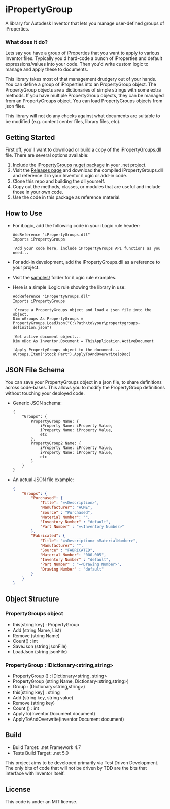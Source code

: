 # iPropertyGroup

A library for Autodesk Inventor that lets you manage user-defined groups of iProperties.

### What does it do?

Lets say you have a group of iProperties that you want to apply to various Inventor files.  Typically you'd hard-code a bunch of iProperties and default expressions/values into your code.  Then you'd write custom logic to manage and apply these to documents.

This library takes most of that management drudgery out of your hands. You can define a group of iProperties into an PropertyGroup object.  The PropertyGroup objects are a dictionaries of simple strings with some extra methods.  If you have multiple PropertyGroup objects, they can be managed from an PropertyGroups object.  You can load PropertyGroups objects from json files.

This library will not do any checks against what documents are suitable to be modified (e.g. content center files, library files, etc).


## Getting Started

First off, you'll want to download or build a copy of the iPropertyGroups.dll file. There are several options available:

1. Include the [iPropertyGroups nuget package](https://www.nuget.org/packages/JordanRobot.iPropertyGroups/) in your .net project.
2. Visit the [Releases page](https://github.com/jordanrobot/iPropertyGroups/releases) and download the compiled iPropertyGroups.dll and reference it in your Inventor iLogic or add-in code.
3. Clone this repo and building the dll yourself.
4. Copy out the methods, classes, or modules that are useful and include those in your own code.
5. Use the code in this package as reference material.

## How to Use

* For iLogic, add the following code in your iLogic rule header:

    ```VB
    AddReference "iPropertyGroups.dll"
    Imports iPropertyGroups
    
    'Add your code here, include iPropertyGroups API functions as you need...
    ```
* For add-in development, add the iPropertyGroups.dll as a reference to your project.
* Visit the [samples/](https://github.com/jordanrobot/iPropertyGroups/tree/main/samples) folder for iLogic rule examples.

* Here is a simple iLogic rule showing the library in use:

    ``` VB
    AddReference "iPropertyGroups.dll"
    Imports iPropertyGroups

    'Create a PropertyGroups object and load a json file into the object.
    Dim oGroups As PropertyGroups = PropertyGroups.LoadJson("C:\Path\to\your\propertygroups-definition.json")

    'Get active document object...
    Dim oDoc As Inventor.Document = ThisApplication.ActiveDocument

    'Apply PropertyGroups object to the document...
    oGroups.Item("Stock Part").ApplyToAndOverwrite(oDoc)
    ```

## JSON File Schema

You can save your PropertyGroups object in a json file, to share definitions across code-bases.  This allows you to modify the PropertyGroup definitions without touching your deployed code.

* Generic JSON schema:

    ```
    {
        "Groups": {
            PropertyGroup Name: {
                iProperty Name: iProperty Value,
                iProperty Name: iProperty Value,
                etc
            },
            PropertyGroup2 Name: {
                iProperty Name: iProperty Value,
                iProperty Name: iProperty Value,
                etc
            }
        }
    }
    ```

* An actual JSON file example:

    ```JSON
    {
        "Groups": {
            "Purchased": {
                "Title": "=<Description>",
                "Manufacturer": "ACME",
                "Source" : "Purchased",
                "Material Number": "",
                "Inventory Number" : "default",
                "Part Number" : "=<Inventory Number>"
            },
            "Fabricated": {
                "Title": "=<Description> <MaterialNumber>",
                "Manufacturer": "",
                "Source" : "FABRICATED",
                "Material Number": "000-005",
                "Inventory Number" : "default",
                "Part Number" : "=<Drawing Number>",
                "Drawing Number" : "default"
            }
        }
    }
    ```


## Object Structure

### PropertyGroups object
+ this[string key] : PropertyGroup
+ Add (string Name, List<PropertyGroupEntry>)
+ Remove (string Name)
+ Count() : int
+ SaveJson (string jsonFile)
+ LoadJson (string jsonFile)

### PropertyGroup : IDictionary<string,string>

+ PropertyGroup () : IDictionary<string, string>
+ PropertyGroup (string Name, Dictionary<string,string>)
+ Group : (Dictionary<string,string>)
+ this[string key] : string
+ Add (string key, string value)
+ Remove (string key)
+ Count () : int
+ ApplyTo(Inventor.Document document)
+ ApplyToAndOverwrite(Inventor.Document document)

## Build

* Build Target: .net Framework 4.7
* Tests Build Target: .net 5.0

This project aims to be developed primarily via Test Driven Development. The only bits of code that will not be driven by TDD are the bits that interface with Inventor itself.


## License

This code is under an MIT license.
